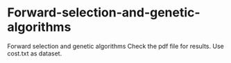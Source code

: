 # Forward-selection-and-genetic-algorithms
Forward selection and genetic algorithms
Check the pdf file for results.
Use cost.txt as dataset.
